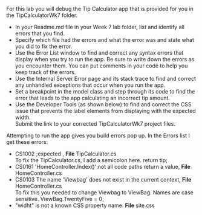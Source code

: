 
For this lab you will debug the Tip Calculator app that is provided for you in the TipCalculatorWk7 folder. 
- In your Readme.md file in your Week 7 lab folder, list and identify all errors that you find. <br>
- Specify which file had the errors and what the error was and state what you did to fix the error.<br>
- Use the Error List window to find and correct any syntax errors that display when you try to run the app. Be sure to write down the errors as you encounter them. You can put comments in your code to help you keep track of the errors.<br>
- Use the Internal Server Error page and its stack trace to find and correct any unhandled exceptions that occur when you run the app.<br>
- Set a breakpoint in the model class and step through its code to find the error that leads to the app calculating an incorrect tip amount.<br>
- Use the Developer Tools (as shown below) to find and correct the CSS issue that prevents the label elements from displaying with the expected width.<br>
Submit the link to your corrected TipCalculatorWk7 project files.<br>

Attempting to run the app gives you build errors pop up.  In the Errors list I get these errors:

- CS1002 ;expected , **File** TipCalculator.cs
<br>To fix the TipCalculator.cs, I add a semicolon here.  return tip; <br>
- CS0161 'HomeController.Index()':not all code paths return a value, **File** HomeController.cs
- CS0103 The name 'Viewbag' does not exist in the current context,   **File** HomeController.cs
<br>To fix this you needed to change Viewbag to ViewBag.  Names are case sensitive. ViewBag.TwentyFive = 0;<br>
- "widht" is not a known CSS property name. **File** site.css
